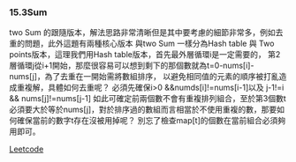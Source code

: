 ### 15.3Sum

two Sum 的跟隨版本，解法思路非常清晰但是其中要考慮的細節非常多，例如去重的問題，此外這題有兩種核心版本
與two Sum 一樣分為Hash table 與 Two points版本，這理我們用Hash table版本，首先最外層循環i是一定需要的，
第2層循環j從i+1開始，那麼很容易可以想到剩下的那個數就為t=0-nums[i]-nums[j]，為了去重在一開始需將數組排序，
以避免相同值的元素的順序被打亂造成重複解，具體如何去重呢？ 必須先確保i>0 &&numds[i]!=nums[i-1]以及 j-1!=i && nums[j]!=nums[j-1]
如此可確定前兩個數不會有重複排列組合，至於第3個數t必須要大於等於nums[j]，對於排序過的數組而言相當於不使用重複的數，那要如何確保當前的數字t存在沒被用掉呢？
別忘了檢查map[t]的個數在當前組合必須夠用即可。

[Leetcode](https://leetcode.com/problems/3sum/)
